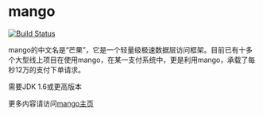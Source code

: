 # mango

[![Build Status](https://travis-ci.org/jfaster/mango.svg?branch=master)](https://travis-ci.org/jfaster/mango)

mango的中文名是“芒果”，它是一个轻量级极速数据层访问框架。目前已有十多个大型线上项目在使用mango，在某一支付系统中，更是利用mango，承载了每秒12万的支付下单请求。

需要JDK 1.6或更高版本

更多内容请访问[mango主页](http://mango.jfaster.org/)
